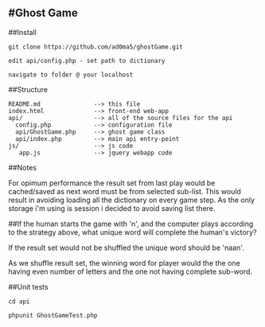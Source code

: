 #Ghost Game
-

##Install

` git clone https://github.com/ad0ma5/ghostGame.git `

` edit api/config.php - set path to dictionary `

` navigate to folder @ your localhost `

##Structure


```
README.md               --> this file
index.html              --> front-end web-app
api/                    --> all of the source files for the api
  config.php            --> configuration file
  api/GhostGame.php     --> ghost game class
  api/index.php         --> main api entry-point
js/                     --> js code
   app.js               --> jquery webapp code
```


##Notes

For opimum performance the result set from last play would be cached/saved as next word must be from selected sub-list. This would result in avoiding loading all the dictionary on every game step. As the only storage i'm using is session i decided to avoid saving list there.

##If the human starts the game with 'n', and the computer plays according to the strategy above, what unique word will complete the human's victory?

If the result set would not be shuffled the unique word should be 'naan'.

As we shuffle result set, the winning word for player would the the one having even number of letters and the one not having complete sub-word.

##Unit tests

` cd api `

` phpunit GhostGameTest.php `
